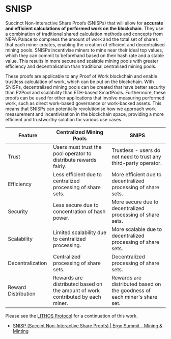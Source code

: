 # SNISP

Succinct Non-Interactive Share Proofs (SNISPs) that will allow for **accurate and efficient calculations of performed work on the blockchain**. They use a combination of traditional shared calculation methods and concepts from NEPA Palace to compress the amount of work and the total set of shares that each miner creates, enabling the creation of efficient and decentralised mining pools. SNISPs incentivise miners to mine near their ideal top values, which they can commit to beforehand based on their hash rate and a stable value. This results in more secure and scalable mining pools with greater efficiency and decentralisation than traditional centralised mining pools.

These proofs are applicable to any Proof of Work blockchain and enable trustless calculation of work, which can be put on the blockchain. With SNISPs, decentralised mining pools can be created that have better security than P2Pool and scalability than ETH-based SmartPools. Furthermore, these proofs can be used for other applications that involve measuring performed work, such as direct work-based governance or work-backed assets. This means that SNISPs can potentially revolutionise how we approach work measurement and incentivisation in the blockchain space, providing a more efficient and trustworthy solution for various use cases.

| Feature | Centralized Mining Pools | SNIPS |
|---------|------------------------|-------|
| Trust | Users must trust the pool operator to distribute rewards fairly. | Trustless - users do not need to trust any third-party operator. |
| Efficiency | Less efficient due to centralized processing of share sets. | More efficient due to decentralized processing of share sets. |
| Security | Less secure due to concentration of hash power. | More secure due to decentralized processing of share sets. |
| Scalability | Limited scalability due to centralized processing. | More scalable due to decentralized processing of share sets. |
| Decentralization | Centralized processing of share sets. | Decentralized processing of share sets. |
| Reward Distribution | Rewards are distributed based on the amount of work contributed by each miner. | Rewards are distributed based on the goodness of each miner's share set. |

Please see the [LITHOS Protocol](lithos.md) for a continuation of this work. 



- [SNISP (Succint Non-Interactive Share Proofs) | Ergo Summit - Mining & Minting](https://www.youtube.com/watch?v=x-9x_PveRog)
